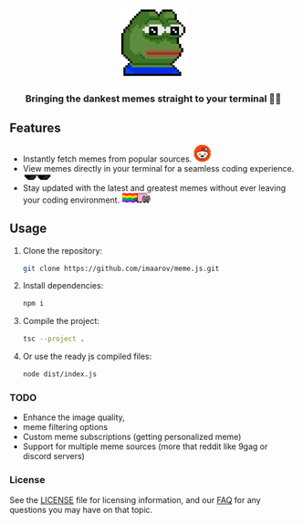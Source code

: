 <p align="center">
  <a href="#"><img src="./img/pepe.webp" width="120" alt="meme.js Logo" /></a>
</p>
<h3 align="center">Bringing the dankest memes straight to your terminal 🤖🔥</h3>

## Features 
- Instantly fetch memes from popular sources.  <img src="img/r.png" alt="Icon" width="30"/>
- View memes directly in your terminal for a seamless coding experience. <img src="img/sung.png" alt="Icon" width="50" />
- Stay updated with the latest and greatest memes without ever leaving your coding environment. <img src="img/nyan-cat.png" alt="Icon" width="50" />

## Usage
1. Clone the repository:
   ```bash
   git clone https://github.com/imaarov/meme.js.git
   ```
2. Install dependencies:
   ```bash
   npm i
   ```
3. Compile the project:
    ```bash
   tsc --project . 
   ```
4. Or use the ready js compiled files:
    ```bash
   node dist/index.js 
   ```

### TODO
- Enhance the image quality,
- meme filtering options
- Custom meme subscriptions (getting personalized meme)
- Support for multiple meme sources (more that reddit like 9gag or discord servers)
### License

See the [LICENSE](#) file for licensing information, and our [FAQ](#) for any questions you may have on that topic.

